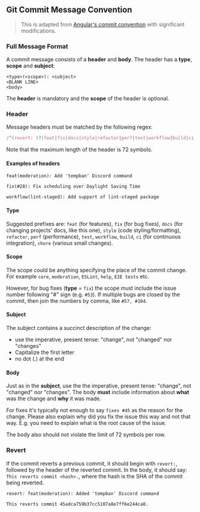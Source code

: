 ## Git Commit Message Convention

> This is adapted from [Angular's commit convention](https://github.com/conventional-changelog/conventional-changelog/tree/master/packages/conventional-changelog-angular)
> with significant modifications.

### Full Message Format

A commit message consists of a **header** and **body**. The header has a **type**, **scope** and **subject**:

```
<type>(<scope>): <subject>
<BLANK LINE>
<body>
```

The **header** is mandatory and the **scope** of the header is optional.

### Header

Message headers must be matched by the following regex:

```js
/^(revert: )?(feat|fix|docs|style|refactor|perf|test|workflow|build|ci|chore)(\(.+\))?: .{1,72}/;
```

Note that the maximum length of the header is 72 symbols.

#### Examples of headers

```
feat(moderation): Add 'tempban' Discord command
```

```
fix(#28): Fix scheduling over Daylight Saving Time
```

```
workflow(lint-staged): Add support of lint-staged package
```

#### Type

Suggested prefixes are: `feat` (for features), `fix` (for bug fixes), `docs` (for changing projects' docs, like this
one), `style` (code styling/formatting), `refactor`, `perf` (performance), `test`, `workflow`, `build`, `ci`
(for continuous integration), `chore` (various small changes).

#### Scope

The scope could be anything specifying the place of the commit change. For example `core`, `moderation`, `ESLint`,
`help`, `E2E tests` etc.

However, for bug fixes (**type** = `fix`) the scope must include the issue number following "#" sign (e.g. `#53`).
If multiple bugs are closed by the commit, then join the numbers by comma, like `#57, #104`.

#### Subject

The subject contains a succinct description of the change:

- use the imperative, present tense: "change", not "changed" nor "changes"
- Capitalize the first letter
- no dot (.) at the end

#### Body

Just as in the **subject**, use the the imperative, present tense: "change", not "changed" nor "changes".
The body **must** include information about **what** was the change and **why** it was made.

For fixes it's typically not enough to say `fixes #45` as the reason for the change. Please also explain
why did you fix the issue this way and not that way. E.g. you need to explain what is the root cause of the issue.

The body also should not violate the limit of 72 symbols per row.

### Revert

If the commit reverts a previous commit, it should begin with `revert:`, followed by the header of the reverted commit. In the body, it should say: `This reverts commit <hash>.`, where the hash is the SHA of the commit being reverted.

```
revert: feat(moderation): Added 'tempban' Discord command

This reverts commit 45adca759b37cc5107a8e7ff6e244ca8.
```
